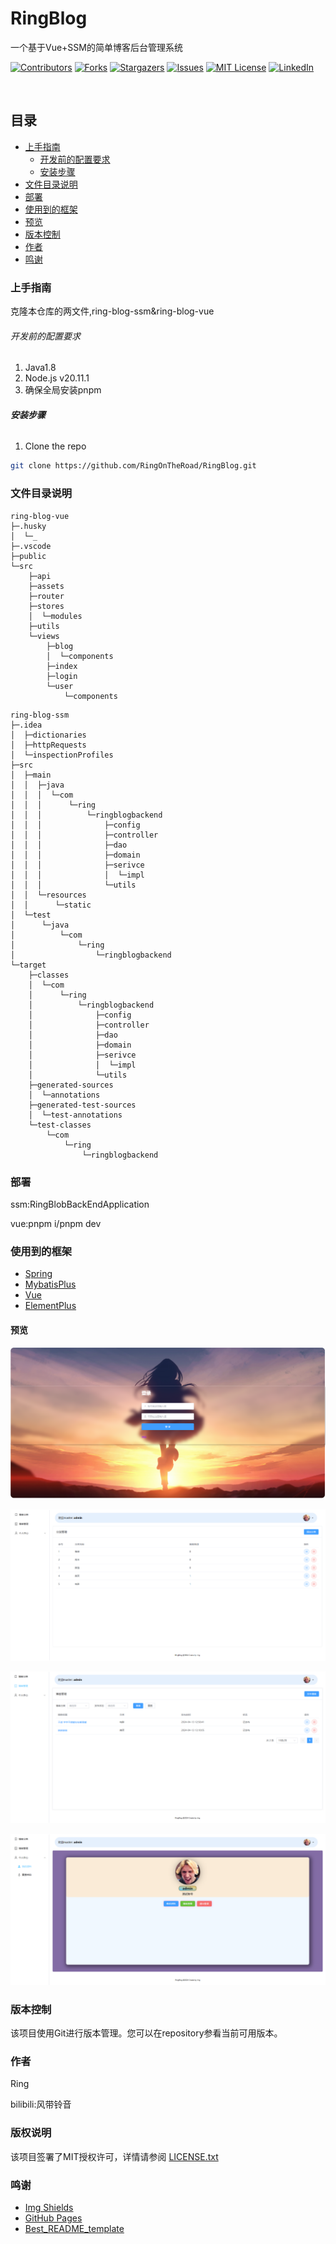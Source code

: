 

# RingBlog

一个基于Vue+SSM的简单博客后台管理系统

<!-- PROJECT SHIELDS -->

[![Contributors][contributors-shield]][contributors-url]
[![Forks][forks-shield]][forks-url]
[![Stargazers][stars-shield]][stars-url]
[![Issues][issues-shield]][issues-url]
[![MIT License][license-shield]][license-url]
[![LinkedIn][linkedin-shield]][linkedin-url]

<!-- PROJECT LOGO -->
<br />

## 目录

- [上手指南](#上手指南)
  - [开发前的配置要求](#开发前的配置要求)
  - [安装步骤](#安装步骤)
- [文件目录说明](#文件目录说明)
- [部署](#部署)
- [使用到的框架](#使用到的框架)
- [预览](#预览)
- [版本控制](#版本控制)
- [作者](#作者)
- [鸣谢](#鸣谢)

### 上手指南

克隆本仓库的两文件,ring-blog-ssm&ring-blog-vue

###### 开发前的配置要求

1. Java1.8
2. Node.js v20.11.1
3. 确保全局安装pnpm

###### **安装步骤**

1. Clone the repo

```sh
git clone https://github.com/RingOnTheRoad/RingBlog.git
```

### 文件目录说明
```
ring-blog-vue
├─.husky
│  └─_
├─.vscode
├─public
└─src
    ├─api
    ├─assets
    ├─router
    ├─stores
    │  └─modules
    ├─utils
    └─views
        ├─blog
        │  └─components
        ├─index
        ├─login
        └─user
            └─components
```

```
ring-blog-ssm
├─.idea
│  ├─dictionaries
│  ├─httpRequests
│  └─inspectionProfiles
├─src
│  ├─main
│  │  ├─java
│  │  │  └─com
│  │  │      └─ring
│  │  │          └─ringblogbackend
│  │  │              ├─config
│  │  │              ├─controller
│  │  │              ├─dao
│  │  │              ├─domain
│  │  │              ├─serivce
│  │  │              │  └─impl
│  │  │              └─utils
│  │  └─resources
│  │      └─static
│  └─test
│      └─java
│          └─com
│              └─ring
│                  └─ringblogbackend
└─target
    ├─classes
    │  └─com
    │      └─ring
    │          └─ringblogbackend
    │              ├─config
    │              ├─controller
    │              ├─dao
    │              ├─domain
    │              ├─serivce
    │              │  └─impl
    │              └─utils
    ├─generated-sources
    │  └─annotations
    ├─generated-test-sources
    │  └─test-annotations
    └─test-classes
        └─com
            └─ring
                └─ringblogbackend
```

### 部署

ssm:RingBlobBackEndApplication

vue:pnpm i/pnpm dev

### 使用到的框架

- [Spring](https://spring.io/)
- [MybatisPlus](https://baomidou.com/)
- [Vue](https://vuejs.org/)
- [ElementPlus](https://element-plus.gitee.io/zh-CN/)

#### 预览

![login](https://github.com/RingOnTheRoad/RingBlog/blob/main/imgs/login.png)

![cate](https://github.com/RingOnTheRoad/RingBlog/blob/main/imgs/cate.png)

![mag](https://github.com/RingOnTheRoad/RingBlog/blob/main/imgs/mag.png)

![my](https://github.com/RingOnTheRoad/RingBlog/blob/main/imgs/my.png)

### 版本控制

该项目使用Git进行版本管理。您可以在repository参看当前可用版本。

### 作者

Ring

bilibili:风带铃音

### 版权说明

该项目签署了MIT授权许可，详情请参阅 [LICENSE.txt](https://github.com/RingOnTheRoad/RingBlog/blob/main/LICENSE.txt)

### 鸣谢


- [Img Shields](https://shields.io)
- [GitHub Pages](https://pages.github.com)
- [Best_README_template](https://github.com/shaojintian/Best_README_template)

<!-- links -->

[your-project-path]:RingOnTheRoad/RingBlog
[contributors-shield]: https://img.shields.io/github/contributors/RingOnTheRoad/RingBlog.svg?style=flat-square
[contributors-url]: https://github.com/RingOnTheRoad/RingBlog/graphs/contributors
[forks-shield]: https://img.shields.io/github/forks/RingOnTheRoad/RingBlog.svg?style=flat-square
[forks-url]: https://github.com/RingOnTheRoad/RingBlog/network/members
[stars-shield]: https://img.shields.io/github/stars/RingOnTheRoad/RingBlog.svg?style=flat-square
[stars-url]: https://github.com/RingOnTheRoad/RingBlog/stargazers
[issues-shield]: https://img.shields.io/github/issues/RingOnTheRoad/RingBlog.svg?style=flat-square
[issues-url]: https://img.shields.io/github/issues/RingOnTheRoad/RingBlog.svg
[license-shield]: https://img.shields.io/github/license/RingOnTheRoad/RingBlog.svg?style=flat-square
[license-url]: https://github.com/RingOnTheRoad/RingBlog/blob/main/LICENSE.txt
[linkedin-shield]: https://img.shields.io/badge/-LinkedIn-black.svg?style=flat-square&logo=linkedin&colorB=555
[linkedin-url]: https://linkedin.com/in/RingOnTheRoad

